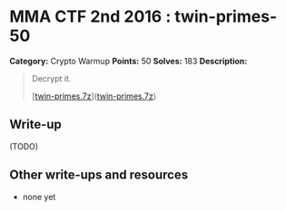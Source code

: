 # MMA CTF 2nd 2016 : twin-primes-50

**Category:** Crypto Warmup
**Points:** 50
**Solves:** 183
**Description:**

> Decrypt it.
> 
> [[twin-primes.7z](./twin-primes.7z)]([twin-primes.7z](./twin-primes.7z))


## Write-up

(TODO)

## Other write-ups and resources

* none yet
